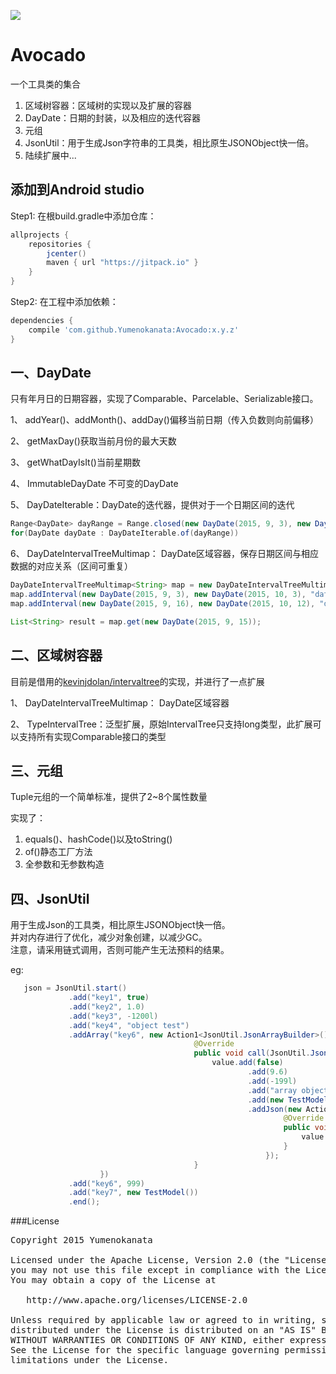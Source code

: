 [![](https://jitpack.io/v/Yumenokanata/Avocado.svg)](https://jitpack.io/#Yumenokanata/Avocado)

# Avocado
一个工具类的集合

1. 区域树容器：区域树的实现以及扩展的容器  
2. DayDate：日期的封装，以及相应的迭代容器  
3. 元组  
4. JsonUtil：用于生成Json字符串的工具类，相比原生JSONObject快一倍。  
5. 陆续扩展中...  

## 添加到Android studio
Step1: 在根build.gradle中添加仓库：
```groovy
allprojects {
	repositories {
        jcenter()
		maven { url "https://jitpack.io" }
	}
}
```

Step2: 在工程中添加依赖：
```groovy
dependencies {
    compile 'com.github.Yumenokanata:Avocado:x.y.z'
}
```

## 

## 一、DayDate

只有年月日的日期容器，实现了Comparable<DayDate>、Parcelable、Serializable接口。

1、 addYear()、addMonth()、addDay()偏移当前日期（传入负数则向前偏移）

2、 getMaxDay()获取当前月份的最大天数

3、 getWhatDayIsIt()当前星期数

4、 ImmutableDayDate 不可变的DayDate

5、 DayDateIterable：DayDate的迭代器，提供对于一个日期区间的迭代
```java
Range<DayDate> dayRange = Range.closed(new DayDate(2015, 9, 3), new DayDate(2016, 9, 3));
for(DayDate dayDate : DayDateIterable.of(dayRange))
```

6、 DayDateIntervalTreeMultimap： DayDate区域容器，保存日期区间与相应数据的对应关系（区间可重复）
```java
DayDateIntervalTreeMultimap<String> map = new DayDateIntervalTreeMultimap<>();
map.addInterval(new DayDate(2015, 9, 3), new DayDate(2015, 10, 3), "data1");
map.addInterval(new DayDate(2015, 9, 16), new DayDate(2015, 10, 12), "data2");

List<String> result = map.get(new DayDate(2015, 9, 15));
```

## 二、区域树容器

目前是借用的[kevinjdolan/intervaltree](https://github.com/kevinjdolan/intervaltree)的实现，并进行了一点扩展

1、 DayDateIntervalTreeMultimap： DayDate区域容器

2、 TypeIntervalTree：泛型扩展，原始IntervalTree只支持long类型，此扩展可以支持所有实现Comparable接口的类型

## 三、元组

Tuple元组的一个简单标准，提供了2~8个属性数量

实现了：  
1. equals()、hashCode()以及toString()  
2. of()静态工厂方法  
3. 全参数和无参数构造  

## 四、JsonUtil

用于生成Json的工具类，相比原生JSONObject快一倍。  
并对内存进行了优化，减少对象创建，以减少GC。  
注意，请采用链式调用，否则可能产生无法预料的结果。  

eg:
```java
   json = JsonUtil.start()
             .add("key1", true)
             .add("key2", 1.0)
             .add("key3", -1200l)
             .add("key4", "object test")
             .addArray("key6", new Action1<JsonUtil.JsonArrayBuilder>() {
                                         @Override
                                         public void call(JsonUtil.JsonArrayBuilder value) {
                                             value.add(false)
                                                     .add(9.6)
                                                     .add(-199l)
                                                     .add("array object test")
                                                     .add(new TestModel())
                                                     .addJson(new Action1<JsonUtil.JsonBuilder>() {
                                                             @Override
                                                             public void call(JsonUtil.JsonBuilder value) {
                                                                 value.add("sub key", "sub object");
                                                             }
                                                         });
                                         }
                    })
             .add("key6", 999)
             .add("key7", new TestModel())
             .end();
```


###License
<pre>
Copyright 2015 Yumenokanata

Licensed under the Apache License, Version 2.0 (the "License");
you may not use this file except in compliance with the License.
You may obtain a copy of the License at

   http://www.apache.org/licenses/LICENSE-2.0

Unless required by applicable law or agreed to in writing, software
distributed under the License is distributed on an "AS IS" BASIS,
WITHOUT WARRANTIES OR CONDITIONS OF ANY KIND, either express or implied.
See the License for the specific language governing permissions and
limitations under the License.
</pre>
